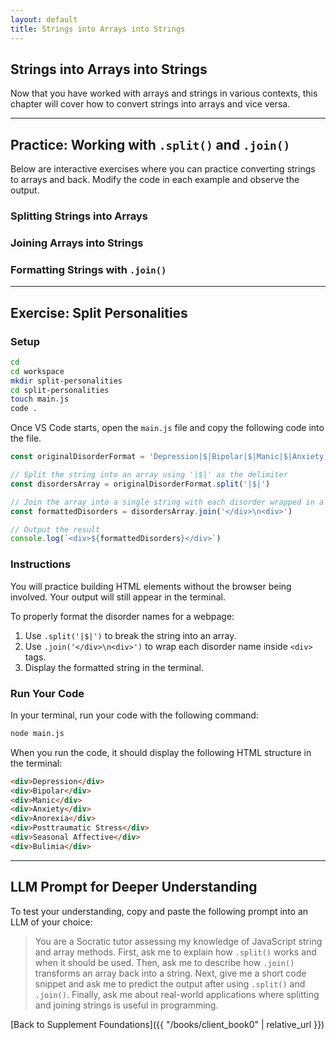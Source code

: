 ```yaml
---
layout: default
title: Strings into Arrays into Strings
---
```


## Strings into Arrays into Strings

Now that you have worked with arrays and strings in various contexts, this chapter will cover how to convert strings into arrays and vice versa.

---

## Practice: Working with `.split()` and `.join()`

Below are interactive exercises where you can practice converting strings to arrays and back. Modify the code in each example and observe the output.

### Splitting Strings into Arrays
<script async src="//jsfiddle.net/gczipr/9x62b1mj/1/embed/js,result/dark/"></script>

### Joining Arrays into Strings
<script async src="//jsfiddle.net/gczipr/c8m95qth/1/embed/js,result/dark/"></script>

### Formatting Strings with `.join()`
<script async src="//jsfiddle.net/gczipr/vwpq3b6n/1/embed/js,result/dark/"></script>

---

## Exercise: Split Personalities

### Setup

```sh
cd
cd workspace
mkdir split-personalities
cd split-personalities
touch main.js
code .
```

Once VS Code starts, open the `main.js` file and copy the following code into the file.

```js
const originalDisorderFormat = 'Depression|$|Bipolar|$|Manic|$|Anxiety|$|Anorexia|$|Posttraumatic Stress|$|Seasonal Affective|$|Bulimia'

// Split the string into an array using '|$|' as the delimiter
const disordersArray = originalDisorderFormat.split('|$|')

// Join the array into a single string with each disorder wrapped in a <div>
const formattedDisorders = disordersArray.join('</div>\n<div>')

// Output the result
console.log(`<div>${formattedDisorders}</div>`)
```

### Instructions

You will practice building HTML elements without the browser being involved. Your output will still appear in the terminal.

To properly format the disorder names for a webpage:
1. Use `.split('|$|')` to break the string into an array.
2. Use `.join('</div>\n<div>')` to wrap each disorder name inside `<div>` tags.
3. Display the formatted string in the terminal.

### Run Your Code

In your terminal, run your code with the following command:

```sh
node main.js
```

When you run the code, it should display the following HTML structure in the terminal:

```html
<div>Depression</div>
<div>Bipolar</div>
<div>Manic</div>
<div>Anxiety</div>
<div>Anorexia</div>
<div>Posttraumatic Stress</div>
<div>Seasonal Affective</div>
<div>Bulimia</div>
```

---

## LLM Prompt for Deeper Understanding

To test your understanding, copy and paste the following prompt into an LLM of your choice:

> You are a Socratic tutor assessing my knowledge of JavaScript string and array methods. First, ask me to explain how `.split()` works and when it should be used. Then, ask me to describe how `.join()` transforms an array back into a string. Next, give me a short code snippet and ask me to predict the output after using `.split()` and `.join()`. Finally, ask me about real-world applications where splitting and joining strings is useful in programming.

[Back to Supplement Foundations]({{ "/books/client_book0" | relative_url }})

